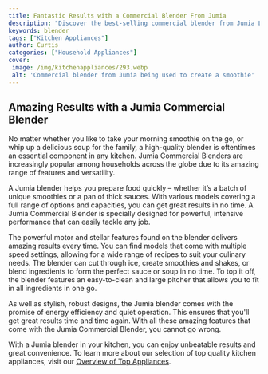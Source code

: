 ```yaml
---
title: Fantastic Results with a Commercial Blender From Jumia
description: "Discover the best-selling commercial blender from Jumia Learn how this appliance can help you get amazing results in the kitchen with its powerful motor and robust design"
keywords: blender
tags: ["Kitchen Appliances"]
author: Curtis
categories: ["Household Appliances"]
cover: 
 image: /img/kitchenappliances/293.webp
 alt: 'Commercial blender from Jumia being used to create a smoothie'
---
```

## Amazing Results with a Jumia Commercial Blender

No matter whether you like to take your morning smoothie on the go, or whip up a delicious soup for the family, a high-quality blender is oftentimes an essential component in any kitchen. Jumia Commercial Blenders are increasingly popular among households across the globe due to its amazing range of features and versatility.

A Jumia blender helps you prepare food quickly – whether it’s a batch of unique smoothies or a pan of thick sauces. With various models covering a full range of options and capacities, you can get great results in no time. A Jumia Commercial Blender is specially designed for powerful, intensive performance that can easily tackle any job.

The powerful motor and stellar features found on the blender delivers amazing results every time. You can find models that come with multiple speed settings, allowing for a wide range of recipes to suit your culinary needs. The blender can cut through ice, create smoothies and shakes, or blend ingredients to form the perfect sauce or soup in no time. To top it off, the blender features an easy-to-clean and large pitcher that allows you to fit in all ingredients in one go.

As well as stylish, robust designs, the Jumia blender comes with the promise of energy efficiency and quiet operation. This ensures that you'll get great results time and time again. With all these amazing features that come with the Jumia Commercial Blender, you cannot go wrong.

With a Jumia blender in your kitchen, you can enjoy unbeatable results and great convenience. To learn more about our selection of top quality kitchen appliances, visit our [Overview of Top Appliances](./pages/appliance-overview).
